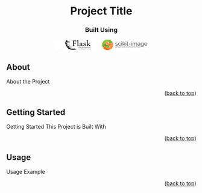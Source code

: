<div align=center>

  # Project Title

  ### Built Using
  
  [![Flask][flask-shield]][flask-url]
  [![ScikitImage][scikit-image-shield]][scikit-image-url]

</div>

## About

About the Project
<div align="right">

([back to top][readme-top])

</div>

## Getting Started

Getting Started
This Project is Built With
<div align="right">

([back to top][readme-top])

</div>

## Usage

Usage Example
<div align="right">

([back to top][readme-top])

</div>

[readme-top]: #readme-top

[flask-shield]: https://raw.githubusercontent.com/Pranav-Nagpure/Support-Repository/master/images/flask-shield.png "Flask"
[flask-url]: https://flask.palletsprojects.com/

[scikit-image-shield]: https://raw.githubusercontent.com/Pranav-Nagpure/Support-Repository/master/images/scikit-image-shield.png "Scikit-Image"
[scikit-image-url]: https://scikit-image.org/